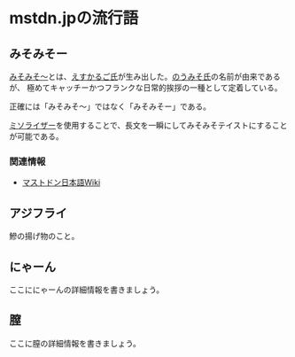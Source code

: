 # mstdn.jpの流行語

## みそみそー

[みそみそ〜](http://mastodonsearch.jp/cross/?q=%E3%81%BF%E3%81%9D%E3%81%BF%E3%81%9D%E3%80%9C&in=2)とは、[えすかるご氏](https://mstdn.jp/@Escargot32)が生み出した。[のうみそ氏](https://mstdn.jp/@HDHDHDHDHDHDHDHD)の名前が由来であるが、
極めてキャッチーかつフランクな日常的挨拶の一種として定着している。

正確には「みそみそ〜」ではなく「みそみそー」である。

[ミソライザー](https://mamemomonga.github.io/misorizer/)を使用することで、長文を一瞬にしてみそみそテイストにすることが可能である。

### 関連情報

* [マストドン日本語Wiki](https://ja.mstdn.wiki/%E3%81%BF%E3%81%9D%E3%81%BF%E3%81%9D%EF%BD%9E)

## アジフライ

鰺の揚げ物のこと。

## にゃーん

ここににゃーんの詳細情報を書きましょう。



## 膣

ここに膣の詳細情報を書きましょう。


